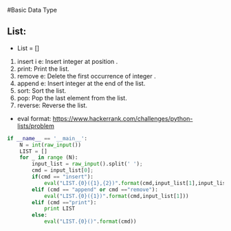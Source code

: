#Basic Data Type
## List: 
+ List = []
1. insert i e: Insert integer  at position .
2. print: Print the list.
3. remove e: Delete the first occurrence of integer .
4. append e: Insert integer  at the end of the list.
5. sort: Sort the list.
6. pop: Pop the last element from the list.
7. reverse: Reverse the list.
+ eval format:
https://www.hackerrank.com/challenges/python-lists/problem

```python
if __name__ == '__main__':
    N = int(raw_input())
    LIST = []
    for _ in range (N):
        input_list = raw_input().split(' ');
        cmd = input_list[0];
        if(cmd == "insert"):
            eval("LIST.{0}({1},{2})".format(cmd,input_list[1],input_list[2]))
        elif (cmd == "append" or cmd =="remove"):
            eval("LIST.{0}({1})".format(cmd,input_list[1]))
        elif (cmd =="print"):
            print LIST
        else:
            eval("LIST.{0}()".format(cmd))
```
